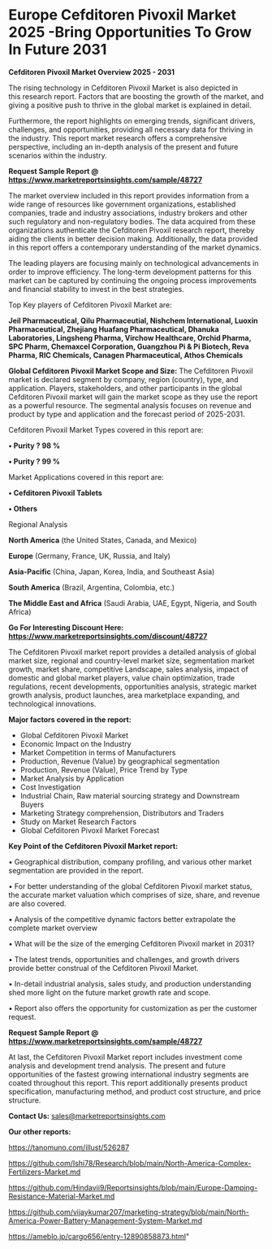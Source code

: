 # Europe Cefditoren Pivoxil Market 2025 -Bring Opportunities To Grow In Future 2031

<Strong> Cefditoren Pivoxil Market Overview 2025 - 2031</strong>

The rising technology in Cefditoren Pivoxil Market is also depicted in this research report. Factors that are boosting the growth of the market, and giving a positive push to thrive in the global market is explained in detail.

Furthermore, the report highlights on emerging trends, significant drivers, challenges, and opportunities, providing all necessary data for thriving in the industry. This report market research offers a comprehensive perspective, including an in-depth analysis of the present and future scenarios within the industry.

<strong>Request Sample Report @ <a href=https://www.marketreportsinsights.com/sample/48727>https://www.marketreportsinsights.com/sample/48727</a></strong>

The market overview included in this report provides information from a wide range of resources like government organizations, established companies, trade and industry associations, industry brokers and other such regulatory and non-regulatory bodies. The data acquired from these organizations authenticate the Cefditoren Pivoxil research report, thereby aiding the clients in better decision making. Additionally, the data provided in this report offers a contemporary understanding of the market dynamics.

The leading players are focusing mainly on technological advancements in order to improve efficiency. The long-term development patterns for this market can be captured by continuing the ongoing process improvements and financial stability to invest in the best strategies.

Top Key players of Cefditoren Pivoxil Market are:

<strong>Jeil Pharmaceutical, Qilu Pharmaceutial, Nishchem International, Luoxin Pharmaceutical, Zhejiang Huafang Pharmaceutical, Dhanuka Laboratories, Lingsheng Pharma, Virchow Healthcare, Orchid Pharma, SPC Pharm, Chemaxcel Corporation, Guangzhou Pi & Pi Biotech, Reva Pharma, RIC Chemicals, Canagen Pharmaceutical, Athos Chemicals</strong>

<strong><b>Global Cefditoren Pivoxil Market Scope and Size:</b></strong>
The Cefditoren Pivoxil market is declared segment by company, region (country), type, and application. Players, stakeholders, and other participants in the global Cefditoren Pivoxil market will gain the market scope as they use the report as a powerful resource. The segmental analysis focuses on revenue and product by type and application and the forecast period of 2025-2031.

Cefditoren Pivoxil Market Types covered in this report are:

<strong>•  Purity ? 98 %

•  Purity ? 99 %</strong>

Market Applications covered in this report are:

<strong>•  Cefditoren Pivoxil Tablets

•  Others</strong> 

Regional Analysis

<strong>North America</strong> (the United States, Canada, and Mexico)

<strong>Europe</strong> (Germany, France, UK, Russia, and Italy)

<strong>Asia-Pacific</strong> (China, Japan, Korea, India, and Southeast Asia)

<strong>South America</strong> (Brazil, Argentina, Colombia, etc.)

<strong>The Middle East and Africa</strong> (Saudi Arabia, UAE, Egypt, Nigeria, and South Africa)

<strong>Go For Interesting Discount Here: <a href=https://www.marketreportsinsights.com/discount/48727>https://www.marketreportsinsights.com/discount/48727</a></strong>

The Cefditoren Pivoxil market report provides a detailed analysis of global market size, regional and country-level market size, segmentation market growth, market share, competitive Landscape, sales analysis, impact of domestic and global market players, value chain optimization, trade regulations, recent developments, opportunities analysis, strategic market growth analysis, product launches, area marketplace expanding, and technological innovations.

<strong><b>Major factors covered in the report:</b></strong>
<ul>
  <li>Global Cefditoren Pivoxil Market </li>
  <li>Economic Impact on the Industry</li>
  <li>Market Competition in terms of Manufacturers</li>
  <li>Production, Revenue (Value) by geographical segmentation</li>
  <li>Production, Revenue (Value), Price Trend by Type</li>
  <li>Market Analysis by Application</li>
  <li>Cost Investigation</li>
  <li>Industrial Chain, Raw material sourcing strategy and Downstream Buyers</li>
  <li>Marketing Strategy comprehension, Distributors and Traders</li>
  <li>Study on Market Research Factors</li>
  <li>Global Cefditoren Pivoxil Market Forecast</li>
</ul>

<strong><b>Key Point of the Cefditoren Pivoxil Market report:</b></strong>

• Geographical distribution, company profiling, and various other market segmentation are provided in the report.

• For better understanding of the global Cefditoren Pivoxil market status, the accurate market valuation which comprises of size, share, and revenue are also covered.

• Analysis of the competitive dynamic factors better extrapolate the complete market overview

• What will be the size of the emerging Cefditoren Pivoxil market in 2031?

• The latest trends, opportunities and challenges, and growth drivers provide better construal of the Cefditoren Pivoxil Market.

• In-detail industrial analysis, sales study, and production understanding shed more light on the future market growth rate and scope.

• Report also offers the opportunity for customization as per the customer request.

<strong>Request Sample Report @ <a href=https://www.marketreportsinsights.com/sample/48727>https://www.marketreportsinsights.com/sample/48727</a></strong>

At last, the Cefditoren Pivoxil Market report includes investment come analysis and development trend analysis. The present and future opportunities of the fastest growing international industry segments are coated throughout this report. This report additionally presents product specification, manufacturing method, and product cost structure, and price structure.

<strong>Contact Us:</strong>
sales@marketreportsinsights.com

<strong>Our other reports:</strong>

<a href=https://tanomuno.com/illust/526287>https://tanomuno.com/illust/526287</a>

<a href=https://github.com/Ishi78/Research/blob/main/North-America-Complex-Fertilizers-Market.md>https://github.com/Ishi78/Research/blob/main/North-America-Complex-Fertilizers-Market.md</a>

<a href=https://github.com/Hindavii9/Reportsinsights/blob/main/Europe-Damping-Resistance-Material-Market.md>https://github.com/Hindavii9/Reportsinsights/blob/main/Europe-Damping-Resistance-Material-Market.md</a>

<a href=https://github.com/vijaykumar207/marketing-strategy/blob/main/North-America-Power-Battery-Management-System-Market.md>https://github.com/vijaykumar207/marketing-strategy/blob/main/North-America-Power-Battery-Management-System-Market.md</a>

<a href=https://ameblo.jp/cargo656/entry-12890858873.html>https://ameblo.jp/cargo656/entry-12890858873.html</a>"

